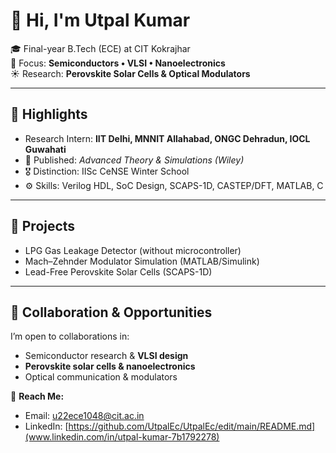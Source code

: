 # 👋 Hi, I'm Utpal Kumar  

🎓 Final-year B.Tech (ECE) at CIT Kokrajhar  
🔬 Focus: **Semiconductors • VLSI • Nanoelectronics**  
☀️ Research: **Perovskite Solar Cells & Optical Modulators**  

---

## 🔎 Highlights  
- Research Intern: **IIT Delhi, MNNIT Allahabad, ONGC Dehradun, IOCL Guwahati**  
- 📄 Published: *Advanced Theory & Simulations (Wiley)*  
- 🎖️ Distinction: IISc CeNSE Winter School  
- ⚙️ Skills: Verilog HDL, SoC Design, SCAPS-1D, CASTEP/DFT, MATLAB, C  

---

## 🚀 Projects  
- LPG Gas Leakage Detector (without microcontroller)  
- Mach–Zehnder Modulator Simulation (MATLAB/Simulink)  
- Lead-Free Perovskite Solar Cells (SCAPS-1D)  
    

---

## 🤝 Collaboration & Opportunities  
I’m open to collaborations in:  
- Semiconductor research & **VLSI design**  
- **Perovskite solar cells & nanoelectronics**  
- Optical communication & modulators  

📩 **Reach Me:**  
- Email: u22ece1048@cit.ac.in  
- LinkedIn: [https://github.com/UtpalEc/UtpalEc/edit/main/README.md](www.linkedin.com/in/utpal-kumar-7b1792278)  
